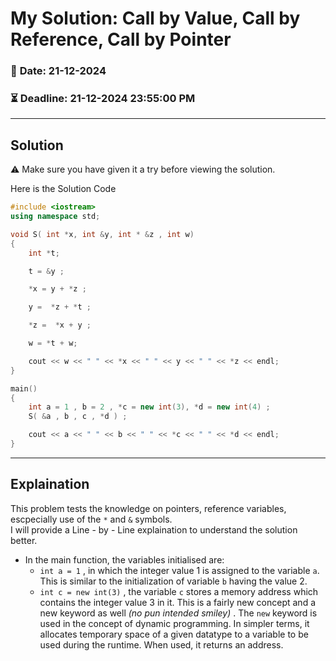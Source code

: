 # **My Solution: Call by Value, Call by Reference, Call by Pointer**

### 📅 **Date:** 21-12-2024  
### ⏳ **Deadline:** 21-12-2024 23:55:00 PM
---

## Solution

⚠️ Make sure you have given it a try before viewing the solution.


Here is the Solution Code

```cpp
#include <iostream>
using namespace std;

void S( int *x, int &y, int * &z , int w)
{ 
    int *t;

    t = &y ;

    *x = y + *z ;

    y =  *z + *t ;

    *z =  *x + y ;

    w = *t + w;

    cout << w << " " << *x << " " << y << " " << *z << endl;
}

main()
{  
    int a = 1 , b = 2 , *c = new int(3), *d = new int(4) ;
    S( &a , b , c , *d ) ;

    cout << a << " " << b << " " << *c << " " << *d << endl;
}
```
---

## Explaination
This problem tests the knowledge on pointers, reference variables, escpecially use of the `*` and `&` symbols.  
I will provide a Line - by - Line explaination to understand the solution better.
- In the main function, the variables initialised are:
  - `int a = 1` , in which the integer value 1 is assigned to the variable `a`. This is similar to the initialization of variable `b` having the value 2.
  - `int c = new int(3)` , the variable `c` stores a memory address which contains the integer value 3 in it. This is a fairly new concept and a new keyword as well *(no pun intended smiley)* . The `new` keyword is used in the concept of dynamic programming. In simpler terms, it allocates temporary space of a given datatype to a variable to be used during the runtime. When used, it returns an address.
